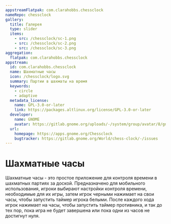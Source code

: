 ```yaml
---
appstreamFlatpak: com.clarahobbs.chessclock
nameRepo: chessclock
gallery:
  title: Галерея
  type: slider
  items:
    - src: /chessclock/sc-1.png
    - src: /chessclock/sc-2.png
    - src: /chessclock/sc-3.png
aggregation:
  flatpak: com.clarahobbs.chessclock
appstream:
  id: com.clarahobbs.chessclock
  name: Шахматные часы
  icon: /chessclock/logo.svg
  summary: Партии в шахматы на время
  keywords:
    - circle
    - adaptive
  metadata_license:
    name: GPL-3.0-or-later
    link: https://packages.altlinux.org/license/GPL-3.0-or-later
  developer:
    name: GNOME
    avatar: https://gitlab.gnome.org/uploads/-/system/group/avatar/8/gnomelogo.png?width=48
  url:
    homepage: https://apps.gnome.org/Chessclock
    bugtracker: https://gitlab.gnome.org/World/chess-clock/-/issues
---
```


# Шахматные часы

Шахматные часы - это простое приложение для контроля времени в шахматных партиях за доской. Предназначено для мобильного использования, игроки выбирают настройки контроля времени, необходимые для их игры, затем игрок черными нажимает на свои часы, чтобы запустить таймер игрока белыми. После каждого хода игрок нажимает на часы, чтобы запустить таймер противника, и так до тех пор, пока игра не будет завершена или пока одни из часов не достигнут нуля.

<AGWGallery />

<!--@include: @apps/_parts/install/content-flatpak.md-->
